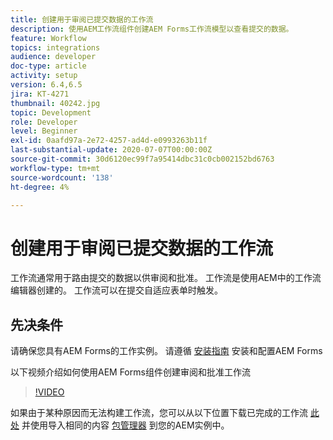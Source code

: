 ```yaml
---
title: 创建用于审阅已提交数据的工作流
description: 使用AEM工作流组件创建AEM Forms工作流模型以查看提交的数据。
feature: Workflow
topics: integrations
audience: developer
doc-type: article
activity: setup
version: 6.4,6.5
jira: KT-4271
thumbnail: 40242.jpg
topic: Development
role: Developer
level: Beginner
exl-id: 0aafd97a-2e72-4257-ad4d-e0993263b11f
last-substantial-update: 2020-07-07T00:00:00Z
source-git-commit: 30d6120ec99f7a95414dbc31c0cb002152bd6763
workflow-type: tm+mt
source-wordcount: '138'
ht-degree: 4%

---
```


# 创建用于审阅已提交数据的工作流

工作流通常用于路由提交的数据以供审阅和批准。 工作流是使用AEM中的工作流编辑器创建的。 工作流可以在提交自适应表单时触发。

## 先决条件

请确保您具有AEM Forms的工作实例。 请遵循 [安装指南](https://experienceleague.adobe.com/docs/experience-manager-65/forms/install-aem-forms/osgi-installation/installing-configuring-aem-forms-osgi.html) 安装和配置AEM Forms

以下视频介绍如何使用AEM Forms组件创建审阅和批准工作流
>[!VIDEO](https://video.tv.adobe.com/v/40242?quality=12&learn=on)


如果由于某种原因而无法构建工作流，您可以从以下位置下载已完成的工作流 [此处](assets/review-submitted-data-workflow.zip) 并使用导入相同的内容 [包管理器](http://localhost:4502/crx/packmgr/index.jsp) 到您的AEM实例中。
